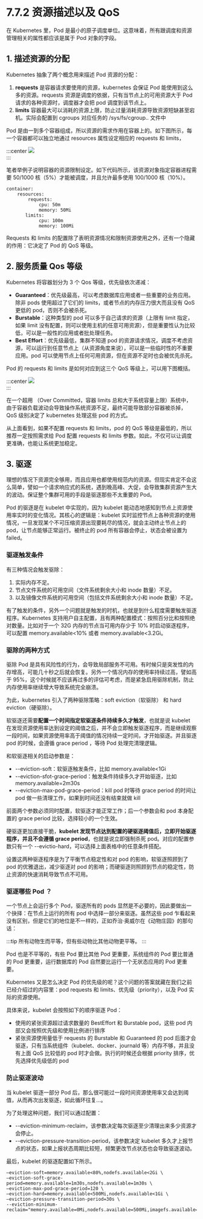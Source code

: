 # 7.7.2 资源描述以及 QoS

在 Kubernetes 里，Pod 是最小的原子调度单位。这意味着，所有跟调度和资源管理相关的属性都应该是属于 Pod 对象的字段。

## 1. 描述资源的分配

Kubernetes 抽象了两个概念用来描述 Pod 资源的分配：

1. **requests** 是容器请求要使用的资源，kubernetes 会保证 Pod 能使用到这么多的资源。requests 资源是调度的依据，只有当节点上的可用资源大于 Pod 请求的各种资源时，调度器才会把 pod 调度到该节点上。
2. **limits** 容器最大可以消耗的资源上限，防止过量消耗资源导致资源短缺甚至宕机。实际会配置到 cgroups 对应任务的 /sys/fs/cgroup.. 文件中

Pod 是由一到多个容器组成，所以资源的需求作用在容器上的。如下图所示，每一个容器都可以独立地通过 resources 属性设定相应的 requests 和 limits，

:::center
  ![](../assets/requests-limits.png)<br/>
:::


笔者举例子说明容器的资源限制设定。如下代码所示，该资源对象指定容器进程需要 50/1000 核（5%）才能被调度，并且允许最多使用 100/1000 核（10%）。

```plain
container:
	resources:  
	    requests:
	        cpu: 50m
	        memory: 50Mi
	   limits:    
	        cpu: 100m
	        memory: 100Mi
```

Requests 和 limits 的配置除了表明资源情况和限制资源使用之外，还有一个隐藏的作用：它决定了 Pod 的 QoS 等级。

## 2. 服务质量 Qos 等级

Kubernetes 将容器划分为 3 个 Qos 等级，优先级依次递减：

- **Guaranteed**：优先级最高，可以考虑数据库应用或者一些重要的业务应用。除非 pods 使用超过了它们的 limits，或者节点的内存压力很大而且没有 QoS 更低的 pod，否则不会被杀死。
- **Burstable**：这种类型的 pod 可以多于自己请求的资源（上限有 limit 指定，如果 limit 没有配置，则可以使用主机的任意可用资源），但是重要性认为比较低，可以是一般性的应用或者批处理任务。
- **Best Effort**：优先级最低，集群不知道 pod 的资源请求情况，调度不考虑资源，可以运行到任意节点上（从资源角度来说），可以是一些临时性的不重要应用。pod 可以使用节点上任何可用资源，但在资源不足时也会被优先杀死。

Pod 的 requests 和 limits 是如何对应到这三个 QoS 等级上，可以用下图概括。

:::center
  ![](../assets/qos.webp)<br/>
:::

在一个超用 （Over Committed，容器 limits 总和大于系统容量上限）系统中，由于容器负载波动会导致操作系统资源不足，最终可能导致部分容器被杀掉，QoS 级别决定了 kubernetes 处理这些 pod 的方式。

从上面看到，如果不配置 requests 和 limits，pod 的 QoS 等级是最低的，所以推荐一定按照需求给 Pod 配置 requests 和 limits 参数。如此，不仅可以让调度更准确，也能让系统更加稳定。

## 3. 驱逐

理想的情况下资源完全够用，而且应用也都使用规范内的资源。但现实肯定不会这么简单，譬如一个请求响应式的系统，遇到晚高峰、大促，会导致集群资源产生大的波动。保证整个集群可用的手段是驱逐那些不太重要的 Pod。

Pod 的驱逐是在 kubelet 中实现的，因为 kubelet 能动态地感知到节点上资源使用率实时的变化情况。其核心的逻辑是：kubelet 实时监控节点上各种资源的使用情况，一旦发现某个不可压缩资源出现要耗尽的情况，就会主动终止节点上的 pod，让节点能够正常运行。被终止的 pod 所有容器会停止，状态会被设置为 failed。

### 驱逐触发条件

有三种情况会触发驱除：

1. 实际内存不足。
2. 节点文件系统的可用空间（文件系统剩余大小和 inode 数量）不足。
3. 以及镜像文件系统的可用空间（包括文件系统剩余大小和 inode 数量）不足。

有了触发的条件，另外一个问题就是触发的时机，也就是到什么程度需要触发驱逐程序。Kubernetes 支持用户自主配置，且有两种配置模式：按照百分比和按照绝对数量。比如对于一个 32G 内存的节点当可用内存少于 10% 时启动驱逐程序，可以配置 memory.available<10% 或者 memory.available<3.2Gi。

### 驱除的两种方式

驱除 Pod 是具有风险性的行为，会导致局部服务不可用。有时候只是突发性的内存增高，可能几十秒之后就会恢复。另外一个情况内存的使用率持续过高，譬如高于 95%，这个时候就不应该再过多的评估可考虑，而是紧急启用驱除机制，防止内存使用率继续增大导致系统完全崩溃。

为此，kubernetes 引入了两种驱除策略：soft eviction（软驱除） 和 hard eviction（硬驱除）。

软驱逐还需要**配置一个时间指定软驱逐条件持续多久才触发**，也就是说 kubelet 在发现资源使用率达到设定的阈值之后，并不会立即触发驱逐程序，而是继续观察一段时间，如果资源使用率高于阈值的情况持续一定时间，才开始驱逐。并且驱逐 pod 的时候，会遵循 grace period ，等待 Pod 处理完清理逻辑。

和软驱逐相关的启动参数是：

- --eviction-soft：软驱逐触发条件，比如 memory.available<1Gi
 - --eviction-sfot-grace-period：触发条件持续多久才开始驱逐，比如 memory.available=2m30s
 - --eviction-max-pod-grace-period：kill pod 时等待 grace period 的时间让 pod 做一些清理工作，如果到时间还没有结束就做 kill

前面两个参数必须同时配置，软驱逐才能正常工作；后一个参数会和 pod 本身配置的 grace period 比较，选择较小的一个生效。

硬驱逐更加直接干脆，**kubelet 发现节点达到配置的硬驱逐阈值后，立即开始驱逐程序，并且不会遵循 grace period**，也就是说立即强制杀死 pod。对应的配置参数只有一个 --evictio-hard，可以选择上面表格中的任意条件搭配。

设置这两种驱逐程序是为了平衡节点稳定性和对 pod 的影响，软驱逐照顾到了 pod 的优雅退出，减少驱逐对 pod 的影响；而硬驱逐则照顾到节点的稳定性，防止资源的快速消耗导致节点不可用。

### 驱逐哪些 Pod ？

一个节点上会运行多个 Pod，驱逐所有的 pods 显然是不必要的，因此要做出一个抉择：在节点上运行的所有 pod 中选择一部分来驱逐。虽然这些 pod 乍看起来没有区别，但是它们的地位是不一样的，正如乔治·奥威尔在《动物庄园》的那句话：

:::tip <a/>
所有动物生而平等，但有些动物比其他动物更平等。
:::

Pod 也是不平等的，有些 Pod 要比其他 Pod 更重要，系统组件的 Pod 要比普通的 Pod 更重要，运行数据库的 Pod 自然要比运行一个无状态应用的 Pod 更重要。

Kubernetes 又是怎么决定 Pod 的优先级的呢？这个问题的答案就藏在我们之前已经介绍过的内容里：pod requests 和 limits、优先级（priority），以及 Pod 实际的资源使用。

具体来说，kubelet 会按照如下的顺序驱逐 Pod：

- 使用的紧张资源超过请求数量的 BestEffort 和 Burstable pod，这些 pod 内部又会按照优先级和使用比例进行排序
- 紧张资源使用量低于 requests 的 Burstable 和 Guaranteed 的 pod 后面才会驱逐，只有当系统组件（kubelet、docker、journald 等）内存不够，并且没有上面 QoS 比较低的 pod 时才会做。执行的时候还会根据 priority 排序，优先选择优先级低的 pod

### 防止驱逐波动

当 kubelet 驱逐一部分 Pod 后，那么很可能过一段时间资源使用率又会达到阈值，从而再次出发驱逐，如此循环往复...。

为了处理这种问题，我们可以通过配置：
- --eviction-minimum-reclaim，该参数决定每次驱逐至少清理出来多少资源才会停止。
- --eviction-pressure-transition-period，该参数决定 kubelet 多久才上报节点的状态，如果上报状态周期比较短，频繁更改节点状态也会导致驱逐波动。

最后，kubelet 的驱逐配置如下所示。

```
–eviction-soft=memory.available<80%,nodefs.available<2Gi \
–eviction-soft-grace-period=memory.available=1m30s,nodefs.available=1m30s \
–eviction-max-pod-grace-period=120 \
–eviction-hard=memory.available<500Mi,nodefs.available<1Gi \
–eviction-pressure-transition-period=30s \
--eviction-minimum-reclaim="memory.available=0Mi,nodefs.available=500Mi,imagefs.available=2Gi"
```




